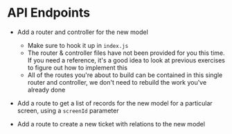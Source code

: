 # API Endpoints

- Add a router and controller for the new model
    - Make sure to hook it up in `index.js`
    - The router & controller files have not been provided for you this time. If you need a reference, it's a good idea to look at previous exercises to figure out how to implement this
    - All of the routes you're about to build can be contained in this single router and controller, we don't need to rebuild the work you've already done

- Add a route to get a list of records for the new model for a particular screen, using a `screenId` parameter
- Add a route to create a new ticket with relations to the new model